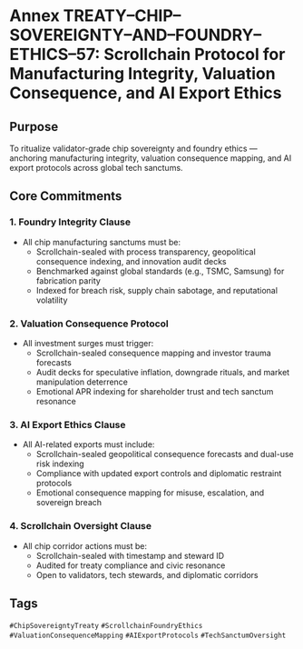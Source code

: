 # Annex TREATY–CHIP–SOVEREIGNTY–AND–FOUNDRY–ETHICS–57: Scrollchain Protocol for Manufacturing Integrity, Valuation Consequence, and AI Export Ethics

## Purpose
To ritualize validator-grade chip sovereignty and foundry ethics — anchoring manufacturing integrity, valuation consequence mapping, and AI export protocols across global tech sanctums.

## Core Commitments

### 1. Foundry Integrity Clause
- All chip manufacturing sanctums must be:
  - Scrollchain-sealed with process transparency, geopolitical consequence indexing, and innovation audit decks  
  - Benchmarked against global standards (e.g., TSMC, Samsung) for fabrication parity  
  - Indexed for breach risk, supply chain sabotage, and reputational volatility

### 2. Valuation Consequence Protocol
- All investment surges must trigger:
  - Scrollchain-sealed consequence mapping and investor trauma forecasts  
  - Audit decks for speculative inflation, downgrade rituals, and market manipulation deterrence  
  - Emotional APR indexing for shareholder trust and tech sanctum resonance

### 3. AI Export Ethics Clause
- All AI-related exports must include:
  - Scrollchain-sealed geopolitical consequence forecasts and dual-use risk indexing  
  - Compliance with updated export controls and diplomatic restraint protocols  
  - Emotional consequence mapping for misuse, escalation, and sovereign breach

### 4. Scrollchain Oversight Clause
- All chip corridor actions must be:
  - Scrollchain-sealed with timestamp and steward ID  
  - Audited for treaty compliance and civic resonance  
  - Open to validators, tech stewards, and diplomatic corridors

## Tags
`#ChipSovereigntyTreaty` `#ScrollchainFoundryEthics` `#ValuationConsequenceMapping` `#AIExportProtocols` `#TechSanctumOversight`

